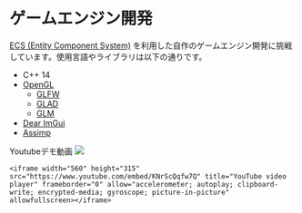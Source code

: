 # ゲームエンジン開発
[ECS (Entity Component System)](https://en.wikipedia.org/wiki/Entity_component_system) を利用した自作のゲームエンジン開発に挑戦しています。使用言語やライブラリは以下の通りです。
- C++ 14
- [OpenGL](https://www.opengl.org//)
  - [GLFW](https://www.glfw.org)
  - [GLAD](https://github.com/Dav1dde/glad)
  - [GLM](https://github.com/g-truc/glm)
- [Dear ImGui](https://github.com/ocornut/imgui)
- [Assimp](https://github.com/assimp/assimp)

Youtubeデモ動画
[![](https://img.youtube.com/vi/KNrScQqfw7Q/0.jpg)](https://www.youtube.com/watch?v=KNrScQqfw7Q)

```@raw html
<iframe width="560" height="315" src="https://www.youtube.com/embed/KNrScQqfw7Q" title="YouTube video player" frameborder="0" allow="accelerometer; autoplay; clipboard-write; encrypted-media; gyroscope; picture-in-picture" allowfullscreen></iframe>
```
